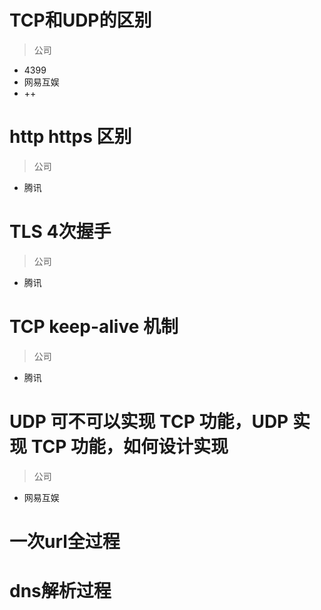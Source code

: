 # TCP和UDP的区别
> 公司
- 4399
- 网易互娱
- ++


# http https 区别
> 公司
- 腾讯


# TLS 4次握手
> 公司
- 腾讯


# TCP keep-alive 机制
> 公司
- 腾讯

# UDP 可不可以实现 TCP 功能，UDP 实现 TCP 功能，如何设计实现
> 公司
- 网易互娱

# 一次url全过程

# dns解析过程

